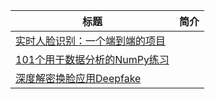 | 标题 | 简介 |
| --- | --- |
| [实时人脸识别：一个端到端的项目](https://www.hackster.io/mjrobot/real-time-face-recognition-an-end-to-end-project-a10826?from=hackcv&hmsr=hackcv.com&utm_medium=hackcv.com&utm_source=hackcv.com) | |
| [101个用于数据分析的NumPy练习](https://www.machinelearningplus.com/python/101-numpy-exercises-python/) | |
| [深度解密换脸应用Deepfake](https://zhuanlan.zhihu.com/p/34042498?from=hackcv&hmsr=hackcv.com&utm_medium=hackcv.com&utm_source=hackcv.com) | |
